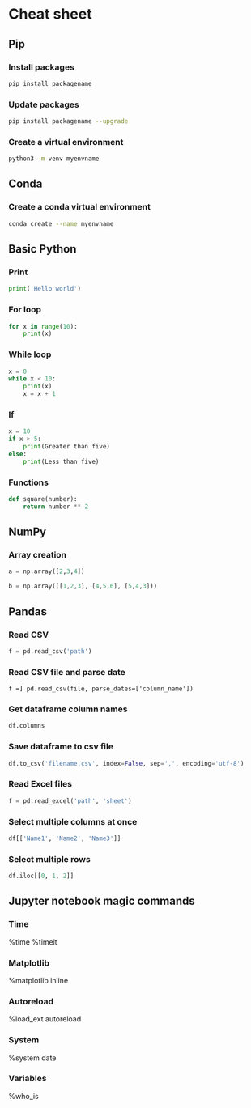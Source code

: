 # Cheat sheet

## Pip
### Install packages
```bash
pip install packagename
```
### Update packages
```bash
pip install packagename --upgrade
```
### Create a virtual environment
```bash
python3 -m venv myenvname
```


## Conda
### Create a conda virtual environment
```bash
conda create --name myenvname
```


## Basic Python
### Print
```python
print('Hello world')
```
### For loop
```python
for x in range(10):
    print(x)
```
### While loop
```python
x = 0
while x < 10:
    print(x)
    x = x + 1
```
### If
```python
x = 10
if x > 5:
    print(Greater than five)
else:
    print(Less than five)
```
### Functions
```python
def square(number):
    return number ** 2
```

## NumPy
### Array creation
```python
a = np.array([2,3,4])
```
```python
b = np.array(([1,2,3], [4,5,6], [5,4,3]))
```

## Pandas
### Read CSV
```python
f = pd.read_csv('path')
```
### Read CSV file and parse date
```
f =] pd.read_csv(file, parse_dates=['column_name'])
```

### Get dataframe column names
```python
df.columns
```
### Save dataframe to csv file
```python
df.to_csv('filename.csv', index=False, sep=',', encoding='utf-8')
```
### Read Excel files
```python
f = pd.read_excel('path', 'sheet')
```
### Select multiple columns at once
```python
df[['Name1', 'Name2', 'Name3']]
```
### Select multiple rows
```python
df.iloc[[0, 1, 2]]
```

## Jupyter notebook magic commands
### Time
%time
%timeit

### Matplotlib
%matplotlib inline

### Autoreload
%load_ext autoreload

### System
%system date

### Variables
%who_is